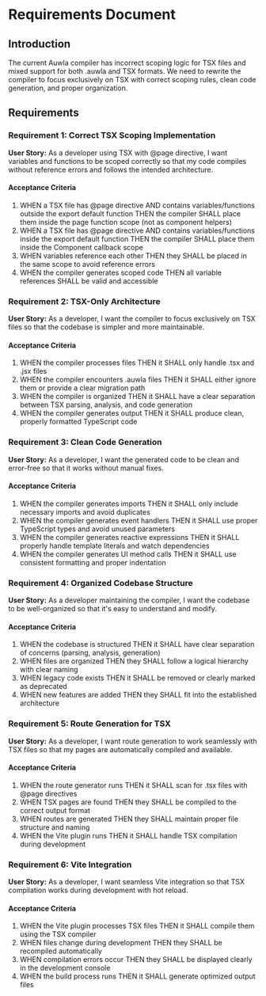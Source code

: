 # Requirements Document

## Introduction

The current Auwla compiler has incorrect scoping logic for TSX files and mixed support for both .auwla and TSX formats. We need to rewrite the compiler to focus exclusively on TSX with correct scoping rules, clean code generation, and proper organization.

## Requirements

### Requirement 1: Correct TSX Scoping Implementation

**User Story:** As a developer using TSX with @page directive, I want variables and functions to be scoped correctly so that my code compiles without reference errors and follows the intended architecture.

#### Acceptance Criteria

1. WHEN a TSX file has @page directive AND contains variables/functions outside the export default function THEN the compiler SHALL place them inside the page function scope (not as component helpers)
2. WHEN a TSX file has @page directive AND contains variables/functions inside the export default function THEN the compiler SHALL place them inside the Component callback scope
3. WHEN variables reference each other THEN they SHALL be placed in the same scope to avoid reference errors
4. WHEN the compiler generates scoped code THEN all variable references SHALL be valid and accessible

### Requirement 2: TSX-Only Architecture

**User Story:** As a developer, I want the compiler to focus exclusively on TSX files so that the codebase is simpler and more maintainable.

#### Acceptance Criteria

1. WHEN the compiler processes files THEN it SHALL only handle .tsx and .jsx files
2. WHEN the compiler encounters .auwla files THEN it SHALL either ignore them or provide a clear migration path
3. WHEN the compiler is organized THEN it SHALL have a clear separation between TSX parsing, analysis, and code generation
4. WHEN the compiler generates output THEN it SHALL produce clean, properly formatted TypeScript code

### Requirement 3: Clean Code Generation

**User Story:** As a developer, I want the generated code to be clean and error-free so that it works without manual fixes.

#### Acceptance Criteria

1. WHEN the compiler generates imports THEN it SHALL only include necessary imports and avoid duplicates
2. WHEN the compiler generates event handlers THEN it SHALL use proper TypeScript types and avoid unused parameters
3. WHEN the compiler generates reactive expressions THEN it SHALL properly handle template literals and watch dependencies
4. WHEN the compiler generates UI method calls THEN it SHALL use consistent formatting and proper indentation

### Requirement 4: Organized Codebase Structure

**User Story:** As a developer maintaining the compiler, I want the codebase to be well-organized so that it's easy to understand and modify.

#### Acceptance Criteria

1. WHEN the codebase is structured THEN it SHALL have clear separation of concerns (parsing, analysis, generation)
2. WHEN files are organized THEN they SHALL follow a logical hierarchy with clear naming
3. WHEN legacy code exists THEN it SHALL be removed or clearly marked as deprecated
4. WHEN new features are added THEN they SHALL fit into the established architecture

### Requirement 5: Route Generation for TSX

**User Story:** As a developer, I want route generation to work seamlessly with TSX files so that my pages are automatically compiled and available.

#### Acceptance Criteria

1. WHEN the route generator runs THEN it SHALL scan for .tsx files with @page directives
2. WHEN TSX pages are found THEN they SHALL be compiled to the correct output format
3. WHEN routes are generated THEN they SHALL maintain proper file structure and naming
4. WHEN the Vite plugin runs THEN it SHALL handle TSX compilation during development

### Requirement 6: Vite Integration

**User Story:** As a developer, I want seamless Vite integration so that TSX compilation works during development with hot reload.

#### Acceptance Criteria

1. WHEN the Vite plugin processes TSX files THEN it SHALL compile them using the TSX compiler
2. WHEN files change during development THEN they SHALL be recompiled automatically
3. WHEN compilation errors occur THEN they SHALL be displayed clearly in the development console
4. WHEN the build process runs THEN it SHALL generate optimized output files
